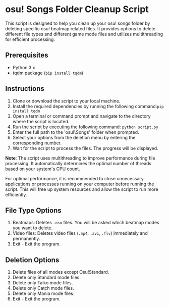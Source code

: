 # osu! Songs Folder Cleanup Script

This script is designed to help you clean up your osu! songs folder by deleting specific osu! beatmap related files. It provides options to delete different file types and different game mode files and utilizes multithreading for efficient processing.

## Prerequisites

- Python 3.x
- tqdm package (`pip install tqdm`)

## Instructions

1. Clone or download the script to your local machine.
2. Install the required dependencies by running the following command:```pip install tqdm```
3. Open a terminal or command prompt and navigate to the directory where the script is located.
4. Run the script by executing the following command: ```python script.py```
5. Enter the full path to the 'osu!\Songs' folder when prompted.
6. Select your options from the deletion menu by entering the corresponding number.
7. Wait for the script to process the files. The progress will be displayed.

**Note**: The script uses multithreading to improve performance during file processing. It automatically determines the optimal number of threads based on your system's CPU count. 

For optimal performance, it is recommended to close unnecessary applications or processes running on your computer before running the script. This will free up system resources and allow the script to run more efficiently.

## File Type Options

1. Beatmaps: Deletes `.osu` files. You will be asked which beatmap modes you want to delete.
2. Video files: Deletes video files (`.mp4`, `.avi`, `.flv`) immediately and permanently.
3. Exit - Exit the program.

## Deletion Options

1. Delete files of all modes except Osu!Standard.
2. Delete only Standard mode files.
3. Delete only Taiko mode files.
4. Delete only Catch mode files.
5. Delete only Mania mode files.
6. Exit - Exit the program.
